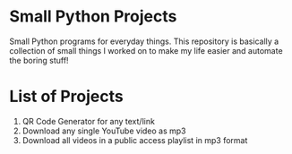 # Small Python Projects
Small Python programs for everyday things. This repository is basically a collection of small things I worked on to make my life easier and automate the boring stuff!

# List of Projects

1) QR Code Generator for any text/link
2) Download any single YouTube video as mp3
3) Download all videos in a public access playlist in mp3 format
